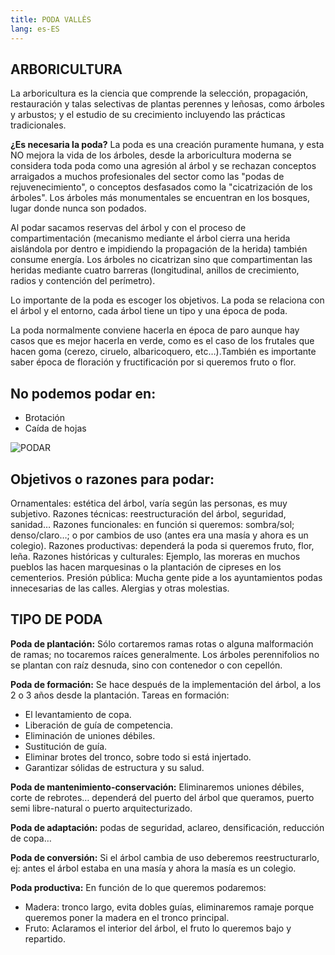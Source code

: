 ```yaml
---
title: PODA VALLÈS
lang: es-ES
---
```


## ARBORICULTURA
La arboricultura es la ciencia que comprende la selección, propagación, restauración y talas selectivas de plantas perennes y leñosas, como árboles y arbustos; y el estudio de su crecimiento incluyendo las prácticas tradicionales.

**¿Es necesaria la poda?** La poda es una creación puramente humana, y esta NO mejora la vida de los árboles, desde la arboricultura moderna se considera toda poda como una agresión al árbol y se rechazan conceptos arraigados a muchos profesionales del sector como las "podas de rejuvenecimiento", o conceptos desfasados ​​como la "cicatrización de los árboles". Los árboles más monumentales se encuentran en los bosques, lugar donde nunca son podados.

Al podar sacamos reservas del árbol y con el proceso de compartimentación (mecanismo mediante el árbol cierra una herida aislándola por dentro e impidiendo la propagación de la herida) también consume energía. Los árboles no cicatrizan sino que compartimentan las heridas mediante cuatro barreras (longitudinal, anillos de crecimiento, radios y contención del perímetro).

Lo importante de la poda es escoger los objetivos. La poda se relaciona con el árbol y el entorno, cada árbol tiene un tipo y una época de poda.

La poda normalmente conviene hacerla en época de paro aunque hay casos que es mejor hacerla en verde, como es el caso de los frutales que hacen goma (cerezo, ciruelo, albaricoquero, etc…).También es importante saber época de floración y fructificación por si queremos fruto o flor.

## No podemos podar en:

- Brotación
- Caída de hojas

![PODAR](/img/poda.jpeg)

## Objetivos o razones para podar:
Ornamentales: estética del árbol, varía según las personas, es muy subjetivo.
Razones técnicas: reestructuración del árbol, seguridad, sanidad…
Razones funcionales: en función si queremos: sombra/sol; denso/claro…; o por cambios de uso (antes era una masía y ahora es un colegio).
Razones productivas: dependerá la poda si queremos fruto, flor, leña.
Razones históricas y culturales: Ejemplo, las moreras en muchos pueblos las hacen marquesinas o la plantación de cipreses en los cementerios.
Presión pública: Mucha gente pide a los ayuntamientos podas innecesarias de las calles.
Alergias y otras molestias.

## TIPO DE PODA
**Poda de plantación:** Sólo cortaremos ramas rotas o alguna malformación de ramas; no tocaremos raíces generalmente. Los árboles perennifolios no se plantan con raíz desnuda, sino con contenedor o con cepellón.

**Poda de formación:** Se hace después de la implementación del árbol, a los 2 o 3 años desde la plantación. Tareas en formación:

- El levantamiento de copa.
- Liberación de guía de competencia.
- Eliminación de uniones débiles.
- Sustitución de guía.
- Eliminar brotes del tronco, sobre todo si está injertado.
- Garantizar sólidas de estructura y su salud.

**Poda de mantenimiento-conservación:** Eliminaremos uniones débiles, corte de rebrotes… dependerá del puerto del árbol que queramos, puerto semi libre-natural o puerto arquitecturizado.

**Poda de adaptación:** podas de seguridad, aclareo, densificación, reducción de copa…

**Poda de conversión:** Si el árbol cambia de uso deberemos reestructurarlo, ej: antes el árbol estaba en una masía y ahora la masía es un colegio.

**Poda productiva:** En función de lo que queremos podaremos:

- Madera: tronco largo, evita dobles guías, eliminaremos ramaje porque queremos poner la madera en el tronco principal.
- Fruto: Aclaramos el interior del árbol, el fruto lo queremos bajo y repartido.
